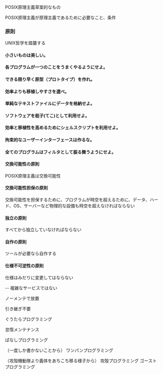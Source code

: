 POSIX原理主義草案的なもの

POSIX原理主義が原理主義であるために必要なこと、条件 


### 原則  
UNIX哲学を踏襲する

#### 小さいものは美しい。

#### 各プログラムが一つのことをうまくやるようにせよ。

#### できる限り早く原型（プロトタイプ）を作れ。

#### 効率よりも移植しやすさを選べ。

#### 単純なテキストファイルにデータを格納せよ。

#### ソフトウェアを梃子(てこ)として利用せよ。

#### 効率と移植性を高めるためにシェルスクリプトを利用せよ。

#### 拘束的なユーザーインターフェースは作るな。

#### 全てのプログラムはフィルタとして振る舞うようにせよ。

#### 交換可能性の原則  
POSIX原理主義は交換可能性

#### 交換可能性担保の原則  
交換可能性を担保するために、プログラムが時空を超えるために、データ、ハード、OS、サーバーなど物理的な設備も時空を超えなければならない

#### 独立の原則  
すべてから独立していなければならない

#### 自作の原則  
ツールが必要なら自作する

#### 仕様不可逆性の原則
仕様はみだりに変更してはならない



--
複雑なサービスではない

ノーメンテで放置

引き継ぎ不要

ぐうたらプログラミング

怠惰メンテナンス

ぱなしプログラミング

（一度しか書かないことから）
ワンパンプログラミング

（攻殻機動隊より義体をあちこち移る様子から）
攻殻プログラミング
ゴーストプログラミング



